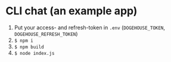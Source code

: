 # CLI chat (an example app)
1. Put your access- and refresh-token in `.env` (`DOGEHOUSE_TOKEN`, `DOGEHOUSE_REFRESH_TOKEN`)
2. `$ npm i`
3. `$ npm build`
4. `$ node index.js`
